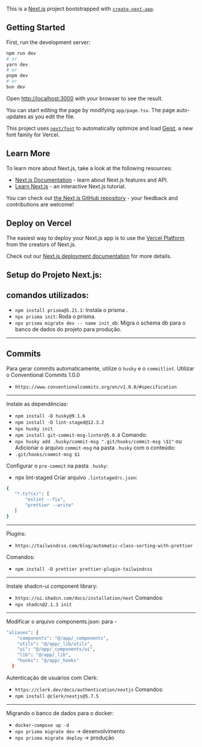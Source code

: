 This is a [Next.js](https://nextjs.org) project bootstrapped with [`create-next-app`](https://nextjs.org/docs/app/api-reference/cli/create-next-app).

## Getting Started

First, run the development server:

```bash
npm run dev
# or
yarn dev
# or
pnpm dev
# or
bun dev
```

Open [http://localhost:3000](http://localhost:3000) with your browser to see the result.

You can start editing the page by modifying `app/page.tsx`. The page auto-updates as you edit the file.

This project uses [`next/font`](https://nextjs.org/docs/app/building-your-application/optimizing/fonts) to automatically optimize and load [Geist](https://vercel.com/font), a new font family for Vercel.

## Learn More

To learn more about Next.js, take a look at the following resources:

- [Next.js Documentation](https://nextjs.org/docs) - learn about Next.js features and API.
- [Learn Next.js](https://nextjs.org/learn) - an interactive Next.js tutorial.

You can check out [the Next.js GitHub repository](https://github.com/vercel/next.js) - your feedback and contributions are welcome!

## Deploy on Vercel

The easiest way to deploy your Next.js app is to use the [Vercel Platform](https://vercel.com/new?utm_medium=default-template&filter=next.js&utm_source=create-next-app&utm_campaign=create-next-app-readme) from the creators of Next.js.

Check out our [Next.js deployment documentation](https://nextjs.org/docs/app/building-your-application/deploying) for more details.

## Setup do Projeto Next.js:

## comandos utilizados:

- `npm install prisma@5.21.1`: Instala o prisma .
- `npx prisma init`: Roda o prisma.
- `npx prisma migrate dev -- name init_db`: Migra o schema db para o banco de dados do projeto para produção.
---------------------------------------------------------------------------------------------------

## Commits

Para gerar commits automaticamente, utilize o `husky` e o `commitlint`.
Utilizar o Conventional Commits 1.0.0
- `https://www.conventionalcommits.org/en/v1.0.0/#specification`
---------------------------------------------------------------------------------------------------

Instale as dependências:

- `npm install -D husky@9.1.6`
- `npm install -D lint-staged@12.3.2`
- `npx husky init`
- `npm install git-commit-msg-linter@5.0.8`
Comando:
- `npx husky add .husky/commit-msg ".git/hooks/commit-msg \$1"` ou
  Adicionar o arquivo `commit-msg` na pasta `.husky` com o conteúdo:
- `.git/hooks/commit-msg $1`

Configurar o `pre-commit` na pasta `.husky`:
- npx lint-staged
Criar arquivo `.lintstagedrc.json`:
 ```bash
{
    "*.ts?(x)": [
        "eslint --fix",
        "prettier --write"
    ]
}
```
---------------------------------------------------------------------------------------------------


Plugins:
- `https://tailwindcss.com/blog/automatic-class-sorting-with-prettier`

Comandos:
- `npm install -D prettier prettier-plugin-tailwindcss`
---------------------------------------------------------------------------------------------------


Instale shadcn-ui component library:
- `https://ui.shadcn.com/docs/installation/next`
Comandos:
- `npx shadcn@2.1.3 init`
---------------------------------------------------------------------------------------------------

Modificar o arquivo components.json:
para - 
```bash
"aliases": {
    "components": "@/app/_components",
    "utils": "@/app/_lib/utils",
    "ui": "@/app/_components/ui",
    "lib": "@/app/_lib",
    "hooks": "@/app/_hooks"
  }
```

Autenticação de usuários com Clerk:
- `https://clerk.dev/docs/authentication/nextjs`
Comandos:
- `npm install @clerk/nextjs@5.7.5`
---------------------------------------------------------------------------------------------------
Migrando o banco de dados para o docker:
- `docker-compose up -d` 
- `npx prisma migrate dev` -> desenvolvimento
- `npx prisma migrate deploy` -> produção




